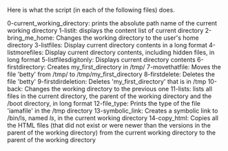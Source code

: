 Here is what the script (in each of the following files) does.

0-current_working_directory: prints the absolute path name of the current working directory
1-listit: displays the content list of current directory
2-bring_me_home: Changes the working directory to the user's home directory
3-listfiles: Display current directory contents in a long format
4-listmorefiles: Display current directory contents, including hidden files, in long format
5-listfilesdigitonly: Displays current directory contents
6-firstdirectory: Creates my_first_directory in /tmp/
7-movethatfile: Moves the file 'betty' from /tmp/ to /tmp/my_first_directory
8-firstdelete: Deletes the file 'betty'
9-firstdirdeletion: Deletes 'my_first_directory' that is in /tmp
10-back: Changes the working directory to the previous one
11-lists: lists all files in the current directory, the parent of the working directory and the /boot directory, in long format
12-file_type: Prints the type of the file 'iamafile' in the /tmp directory
13-symbolic_link: Creates a symbolic link to /bin/ls, named _ls_, in the current working directory
14-copy_html: Copies all the HTML files (that did not exist or were newer than the versions in the parent of the working directory) from the current working directory to the parent of the working directory

